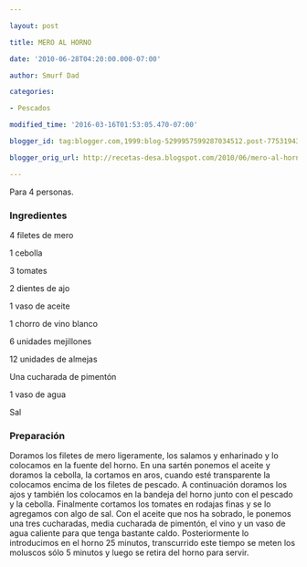 ```yaml
---

layout: post

title: MERO AL HORNO

date: '2010-06-28T04:20:00.000-07:00'

author: Smurf Dad

categories:

- Pescados

modified_time: '2016-03-16T01:53:05.470-07:00'

blogger_id: tag:blogger.com,1999:blog-5299957599287034512.post-7753194390843570384

blogger_orig_url: http://recetas-desa.blogspot.com/2010/06/mero-al-horno.html

---
```


Para 4 personas.

<h3>Ingredientes</h3>

4 filetes de mero

1 cebolla

3 tomates

2 dientes de ajo

1 vaso de aceite

1 chorro de vino blanco

6 unidades mejillones

12 unidades de almejas

Una cucharada de pimentón

1 vaso de agua

Sal

<h3>Preparación</h3>

Doramos los filetes de mero ligeramente, los salamos y enharinado y lo colocamos en la fuente del horno. En una sartén ponemos el aceite y doramos la cebolla, la cortamos en aros, cuando esté transparente la colocamos encima de los filetes de pescado. A continuación doramos los ajos y también los colocamos en la bandeja del horno junto con el pescado y la cebolla. Finalmente cortamos los tomates en rodajas finas y se lo agregamos con algo de sal. Con el aceite que nos ha sobrado, le ponemos una tres cucharadas, media cucharada de pimentón, el vino y un vaso de agua caliente para que tenga bastante caldo. Posteriormente lo introducimos en el horno 25 minutos, transcurrido este tiempo se meten los moluscos sólo 5 minutos y luego se retira del horno para servir.